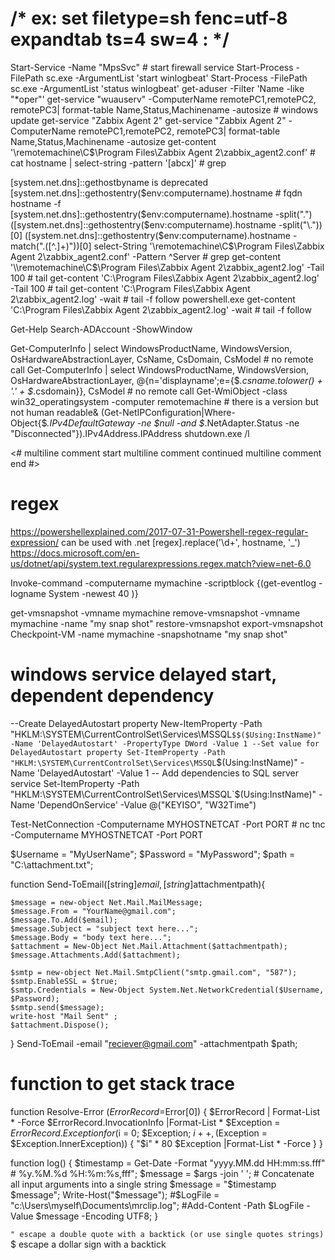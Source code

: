 # /* ex: set filetype=sh fenc=utf-8 expandtab ts=4 sw=4 : */

Start-Service -Name "MpsSvc" # start firewall service
Start-Process -FilePath sc.exe -ArgumentList 'start winlogbeat'
Start-Process -FilePath sc.exe -ArgumentList 'status winlogbeat'
get-aduser -Filter 'Name -like "*oper"'
get-service "wuauserv"       -ComputerName remotePC1,remotePC2, remotePC3| format-table Name,Status,Machinename -autosize # windows update
get-service "Zabbix Agent 2"
get-service "Zabbix Agent 2" -ComputerName remotePC1,remotePC2, remotePC3| format-table Name,Status,Machinename -autosize
get-content '\\remotemachine\C$\Program Files\Zabbix Agent 2\zabbix_agent2.conf' # cat
hostname | select-string -pattern '[abcx]' # grep

[system.net.dns]::gethostbyname is deprecated
[system.net.dns]::gethostentry($env:computername).hostname # fqdn hostname -f
[system.net.dns]::gethostentry($env:computername).hostname -split("\.")
([system.net.dns]::gethostentry($env:computername).hostname -split("\."))[0]
([system.net.dns]::gethostentry($env:computername).hostname -match("\.([^.]+)"))[0]
select-String '\\remotemachine\C$\Program Files\Zabbix Agent 2\zabbix_agent2.conf' -Pattern ^Server # grep
get-content '\\remotemachine\C$\Program Files\Zabbix Agent 2\zabbix_agent2.log' -Tail 100 # tail
get-content 'C:\Program Files\Zabbix Agent 2\zabbix_agent2.log' -Tail 100 # tail
get-content 'C:\Program Files\Zabbix Agent 2\zabbix_agent2.log' -wait # tail -f follow
powershell.exe get-content 'C:\Program Files\Zabbix Agent 2\zabbix_agent2.log' -wait # tail -f follow

Get-Help Search-ADAccount -ShowWindow

Get-ComputerInfo | select WindowsProductName, WindowsVersion, OsHardwareAbstractionLayer, CsName, CsDomain, CsModel # no remote call
Get-ComputerInfo | select WindowsProductName, WindowsVersion, OsHardwareAbstractionLayer, @{n='displayname';e={$_.csname.tolower() + '.' + $_.csdomain}}, CsModel # no remote call
Get-WmiObject -class win32_operatingsystem -computer remotemachine # there is a version but not human readable&
(Get-NetIPConfiguration|Where-Object{$_.IPv4DefaultGateway -ne $null -and $_.NetAdapter.Status -ne "Disconnected"}).IPv4Address.IPAddress
shutdown.exe /l

<# multiline comment start
multiline comment continued
multiline comment end #>

# regex
https://powershellexplained.com/2017-07-31-Powershell-regex-regular-expression/
can be used with .net
[regex].replace('\d+', hostname, '_')
https://docs.microsoft.com/en-us/dotnet/api/system.text.regularexpressions.regex.match?view=net-6.0


Invoke-command -computername mymachine -scriptblock {(get-eventlog -logname System -newest 40 )}

get-vmsnapshot      -vmname mymachine
remove-vmsnapshot   -vmname mymachine -name "my snap shot"
restore-vmsnapshot
export-vmsnapshot
Checkpoint-VM -name mymachine -snapshotname "my snap shot"


# windows service delayed start, dependent dependency
--Create DelayedAutostart property
New-ItemProperty -Path "HKLM:\SYSTEM\CurrentControlSet\Services\MSSQL`$$($Using:InstName)" -Name 'DelayedAutostart' -PropertyType DWord -Value 1
--Set value for DelayedAutostart property
Set-ItemProperty -Path "HKLM:\SYSTEM\CurrentControlSet\Services\MSSQL`$$($Using:InstName)" -Name 'DelayedAutostart' -Value 1
-- Add dependencies to SQL server service
Set-ItemProperty -Path "HKLM:\SYSTEM\CurrentControlSet\Services\MSSQL`$$($Using:InstName)" -Name 'DependOnService' -Value @("KEYISO", "W32Time")

Test-NetConnection -Computername MYHOSTNETCAT -Port PORT # nc
tnc                -Computername MYHOSTNETCAT -Port PORT


$Username = "MyUserName";
$Password = "MyPassword";
$path = "C:\attachment.txt";

function Send-ToEmail([string]$email, [string]$attachmentpath){

    $message = new-object Net.Mail.MailMessage;
    $message.From = "YourName@gmail.com";
    $message.To.Add($email);
    $message.Subject = "subject text here...";
    $message.Body = "body text here...";
    $attachment = New-Object Net.Mail.Attachment($attachmentpath);
    $message.Attachments.Add($attachment);

    $smtp = new-object Net.Mail.SmtpClient("smtp.gmail.com", "587");
    $smtp.EnableSSL = $true;
    $smtp.Credentials = New-Object System.Net.NetworkCredential($Username, $Password);
    $smtp.send($message);
    write-host "Mail Sent" ;
    $attachment.Dispose();
 }
Send-ToEmail  -email "reciever@gmail.com" -attachmentpath $path;

# function to get stack trace
function Resolve-Error ($ErrorRecord=$Error[0])
{
   $ErrorRecord | Format-List * -Force
   $ErrorRecord.InvocationInfo |Format-List *
   $Exception = $ErrorRecord.Exception
   for ($i = 0; $Exception; $i++, ($Exception = $Exception.InnerException))
   {   "$i" * 80
       $Exception |Format-List * -Force
   }
}

function log() {
  $timestamp = Get-Date -Format "yyyy.MM.dd HH:mm:ss.fff" # %y.%M.%d %H:%m:%s,fff";
  $message = $args -join ' ';  # Concatenate all input arguments into a single string
  $message = "$timestamp $message";
  Write-Host("$message");
  #$LogFile = "c:\Users\myself\Documents\mrclip.log";
  #Add-Content -Path $LogFile -Value $message -Encoding UTF8;
}

`" escape a double quote with a backtick (or use single quotes strings)
`$ escape a dollar sign  with a backtick

